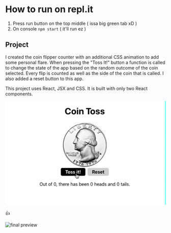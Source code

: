 # How to run on repl.it

1. Press run button on the top middle ( issa big green tab xD )
2. On console ` npm start ` ( it'll run ez )

## Project

I created the coin flipper counter with an additional CSS animation to add some personal flare. When pressing the "Toss It!" button a function is called to change the state of the app based on the random outcome of the coin selected. Every flip is counted as well as the side of the coin that is called. I also added a reset button to this app. 

This project uses React, JSX and CSS. It is built with only two React components.

![Preview of the final outcome - coin toss](docs/cointoss.gif)


:thumbsup: 

![final preview ](https://harshita-flip.harshitarajpoot.repl.co/)
